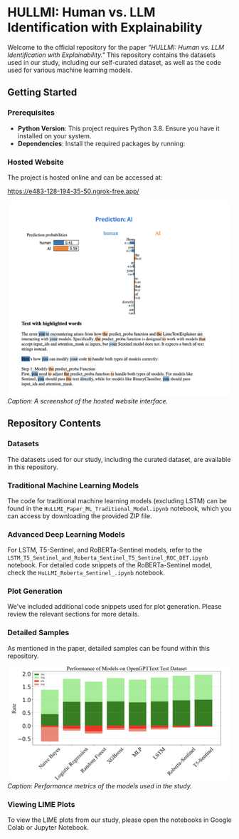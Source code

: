 # HULLMI: Human vs. LLM Identification with Explainability

Welcome to the official repository for the paper *"HULLMI: Human vs. LLM Identification with Explainability."* This repository contains the datasets used in our study, including our self-curated dataset, as well as the code used for various machine learning models.

## Getting Started

### Prerequisites
- **Python Version**: This project requires Python 3.8. Ensure you have it installed on your system.
- **Dependencies**: Install the required packages by running:

### Hosted Website
The project is hosted online and can be accessed at:

https://e483-128-194-35-50.ngrok-free.app/

![Website Interface](images/website.png)
*Caption: A screenshot of the hosted website interface.*

## Repository Contents

### Datasets
The datasets used for our study, including the curated dataset, are available in this repository.

### Traditional Machine Learning Models
The code for traditional machine learning models (excluding LSTM) can be found in the `HuLLMI_Paper_ML_Traditional_Model.ipynb` notebook, which you can access by downloading the provided ZIP file.

### Advanced Deep Learning Models
For LSTM, T5-Sentinel, and RoBERTa-Sentinel models, refer to the `LSTM_T5_Sentinel_and_Roberta_Sentinel_T5_Sentinel_ROC_DET.ipynb` notebook.
For detailed code snippets of the RoBERTa-Sentinel model, check the `HuLLMI_Roberta_Sentinel_.ipynb` notebook.

### Plot Generation
We've included additional code snippets used for plot generation. Please review the relevant sections for more details.

### Detailed Samples
As mentioned in the paper, detailed samples can be found within this repository.

![Performance Metrics](images/performance.png)
*Caption: Performance metrics of the models used in the study.*

### Viewing LIME Plots
To view the LIME plots from our study, please open the notebooks in Google Colab or Jupyter Notebook.


